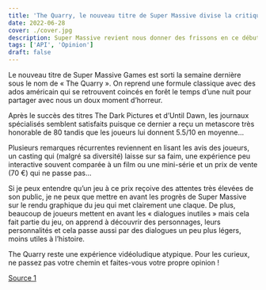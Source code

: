 ```yaml
---
title: 'The Quarry, le nouveau titre de Super Massive divise la critique et les joueurs'
date: 2022-06-28
cover: ./cover.jpg
description: Super Massive revient nous donner des frissons en ce début d'été !
tags: ['API', 'Opinion']
draft: false
---
```


Le nouveau titre de Super Massive Games est sorti la semaine dernière sous le nom de « The Quarry ». On reprend une formule classique avec des ados américain qui se retrouvent coincés en forêt le temps d’une nuit pour partager avec nous un doux moment d’horreur.

Après le succès des titres The Dark Pictures et d’Until Dawn, les journaux spécialisés semblent satisfaits puisque ce dernier a reçu un metascore très honorable de 80 tandis que les joueurs lui donnent 5.5/10 en moyenne…

Plusieurs remarques récurrentes reviennent en lisant les avis des joueurs, un casting qui (malgré sa diversité) laisse sur sa faim, une expérience peu interactive souvent comparée à un film ou une mini-série et un prix de vente (70 €) qui ne passe pas…

Si je peux entendre qu’un jeu à ce prix reçoive des attentes très élevées de son public, je ne peux que mettre en avant les progrès de Super Massive sur le rendu graphique du jeu qui met clairement une claque. De plus, beaucoup de joueurs mettent en avant les « dialogues inutiles » mais cela fait partie du jeu, on apprend à découvrir des personnages, leurs personnalités et cela passe aussi par des dialogues un peu plus légers, moins utiles à l’histoire.

The Quarry reste une expérience vidéoludique atypique. Pour les curieux, ne passez pas votre chemin et faites-vous votre propre opinion !

[Source 1](https://www.metacritic.com/game/pc/the-quarry)